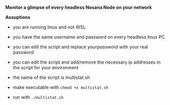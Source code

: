 **Monitor a glimpse of every headless Nosana Node on your network**

**Assuptions**
- you are running linux and not WSL
- you have the same username and password on every headless linux PC
- you can edit the script and replace *yourpassword* with your real password
- you can edit the script and add/remove the necessary ip addresses in the script for your environment

- the name of the script is multistat.sh
- make executable with `chmod +x multistat.sh`
- run with `./multistat.sh`
